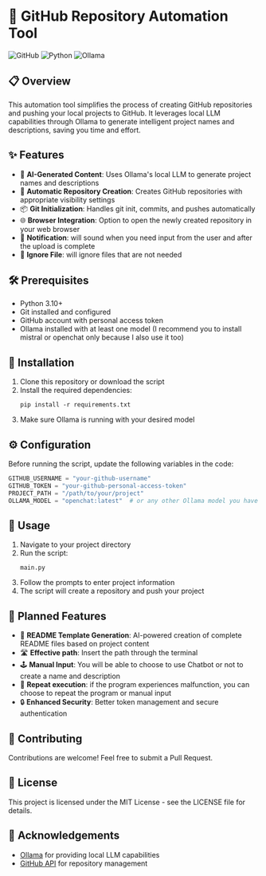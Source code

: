 # 🚀 GitHub Repository Automation Tool

![GitHub](https://img.shields.io/badge/github-%23121011.svg?style=for-the-badge&logo=github&logoColor=white)
![Python](https://img.shields.io/badge/python-3670A0?style=for-the-badge&logo=python&logoColor=ffdd54)
![Ollama](https://img.shields.io/badge/Ollama-AI%20Powered-green?style=for-the-badge)

## 📋 Overview

This automation tool simplifies the process of creating GitHub repositories and pushing your local projects to GitHub. It leverages local LLM capabilities through Ollama to generate intelligent project names and descriptions, saving you time and effort.

## ✨ Features

- 🤖 **AI-Generated Content**: Uses Ollama's local LLM to generate project names and descriptions
- 🔄 **Automatic Repository Creation**: Creates GitHub repositories with appropriate visibility settings
- 📦 **Git Initialization**: Handles git init, commits, and pushes automatically
- 🌐 **Browser Integration**: Option to open the newly created repository in your web browser
- 🔔 **Notification**: will sound when you need input from the user and after the upload is complete
- 🚫 **Ignore File**: will ignore files that are not needed


## 🛠️ Prerequisites

- Python 3.10+
- Git installed and configured
- GitHub account with personal access token
- Ollama installed with at least one model (I recommend you to install mistral or openchat only because I also use it too)

## 🔧 Installation

1. Clone this repository or download the script
2. Install the required dependencies:
   ```
   pip install -r requirements.txt
   ```
3. Make sure Ollama is running with your desired model

## ⚙️ Configuration

Before running the script, update the following variables in the code:

```python
GITHUB_USERNAME = "your-github-username"
GITHUB_TOKEN = "your-github-personal-access-token"
PROJECT_PATH = "/path/to/your/project"
OLLAMA_MODEL = "openchat:latest"  # or any other Ollama model you have installed
```

## 🚀 Usage

1. Navigate to your project directory
2. Run the script:
   ```
   main.py
   ```
3. Follow the prompts to enter project information
4. The script will create a repository and push your project

## 🔮 Planned Features

- 📝 **README Template Generation**: AI-powered creation of complete README files based on project content
- 🛣️ **Effective path**: Insert the path through the terminal
- 🕹️ **Manual Input**: You will be able to choose to use Chatbot or not to create a name and description
- 🔄 **Repeat execution**: if the program experiences malfunction, you can choose to repeat the program or manual input
- 🔒 **Enhanced Security**: Better token management and secure authentication

## 🤝 Contributing

Contributions are welcome! Feel free to submit a Pull Request.

## 📄 License

This project is licensed under the MIT License - see the LICENSE file for details.

## 🙏 Acknowledgements

- [Ollama](https://ollama.com/) for providing local LLM capabilities
- [GitHub API](https://docs.github.com/en/rest) for repository management